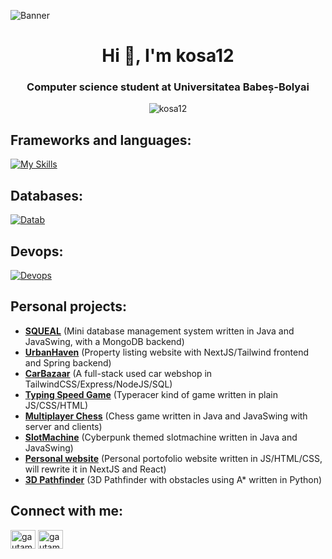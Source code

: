 ![Banner](https://res.cloudinary.com/superfolio/image/upload/v1620689979/68747470733a2f2f692e70696e696d672e636f6d2f6f726967696e616c732f63362f33332f63322f63363333633230656465383266306530636564376435373064626533613166332e676966_yjuh2s.gif)

<h1 align="center">Hi 👋, I'm kosa12</h1>
<h3 align="center">Computer science student at Universitatea Babeș-Bolyai</h3>

<p align="center"> <img src="https://komarev.com/ghpvc/?username=kosa12&label=Profile%20views&color=0e75b6&style=for-the-badge" alt="kosa12" /> </p>

## Frameworks and languages:
[![My Skills](https://skillicons.dev/icons?i=java,spring,js,nextjs,nodejs,react,tailwind,html,py,pytorch,flask,cs,cpp,haskell,matlab&theme=dark)](https://skillicons.dev)

## Databases:
[![Datab](https://skillicons.dev/icons?i=mysql,postgres,mongodb,sqlite,redis&theme=dark)](https://skillicons.dev)

## Devops:
[![Devops](https://skillicons.dev/icons?i=docker,git,linux,azure,bash,vercel&theme=dark)](https://skillicons.dev)

## Personal projects:
- [**SQUEAL**](https://github.com/kosa12/SQUEAL-MiniDBMS) (Mini database management system written in Java and JavaSwing, with a MongoDB backend)
- [**UrbanHaven**](https://github.com/kosa12/UrbanHaven) (Property listing website with NextJS/Tailwind frontend and Spring backend)
- [**CarBazaar**](https://github.com/kosa12/CarBazaar) (A full-stack used car webshop in TailwindCSS/Express/NodeJS/SQL)
- [**Typing Speed Game**](https://kosa12.github.io/typingSpeedGame/) (Typeracer kind of game written in plain JS/CSS/HTML)
- [**Multiplayer Chess**](https://github.com/kosa12/MultiplayerChess) (Chess game written in Java and JavaSwing with server and clients)
- [**SlotMachine**](https://github.com/kosa12/SlotMachine) (Cyberpunk themed slotmachine written in Java and JavaSwing)
- [**Personal website**](https://github.com/kosa12/kosa12.github.io) (Personal portofolio website written in JS/HTML/CSS, will rewrite it in NextJS and React)
- [**3D Pathfinder**](https://github.com/kosa12/Pathfinder-3D) (3D Pathfinder with obstacles using A* written in Python)
  

## Connect with me:
<a href="https://www.linkedin.com/in/k%C3%B3sa-m%C3%A1ty%C3%A1s-44211a232/" target="blank"><img align="center" src="https://raw.githubusercontent.com/rahuldkjain/github-profile-readme-generator/master/src/images/icons/Social/linked-in-alt.svg" alt="gautamkrishnar" height="30" width="40" /></a>
<a href="https://x.com/kosa12matyas" target="blank"><img align="center" src="https://raw.githubusercontent.com/rahuldkjain/github-profile-readme-generator/master/src/images/icons/Social/twitter.svg" alt="gautamkrishnar" height="30" width="40" /></a>
